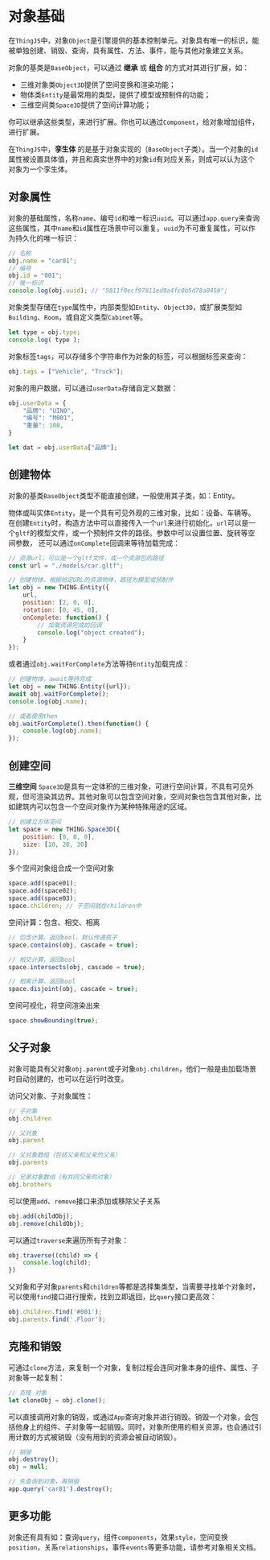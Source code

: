 # 对象基础

在`ThingJS`中，对象`Object`是引擎提供的基本控制单元。对象具有唯一的标识，能被单独创建、销毁、查询，具有属性、方法、事件，能与其他对象建立关系。

对象的基类是`BaseObject`，可以通过 **继承** 或 **组合** 的方式对其进行扩展，如：
* 三维对象类`Object3D`提供了空间变换和渲染功能；
* 物体类`Entity`是最常用的类型，提供了模型或预制件的功能；
* 三维空间类`Space3D`提供了空间计算功能；

你可以继承这些类型，来进行扩展。你也可以通过`Component`，给对象增加组件，进行扩展。

在`ThingJS`中，**孪生体** 的是基于对象实现的（`BaseObject`子类）。当一个对象的`id`属性被设置具体值，并且和真实世界中的对象`id`有对应关系，则成可以认为这个对象为一个孪生体。

## 对象属性
对象的基础属性，名称`name`、编号`id`和唯一标识`uuid`。可以通过`app.query`来查询这些属性，其中`name`和`id`属性在场景中可以重复。`uuid`为不可重复属性，可以作为持久化的唯一标识：
```javascript
// 名称
obj.name = "car01";
// 编号
obj.id = "001";
// 唯一标识
console.log(obj.uuid); // "5811f0ecf97811ed9a4fc0b5d78a0456";
```

对象类型存储在`type`属性中，内部类型如`Entity`、`Object3D`，或扩展类型如`Building`、`Room`，或自定义类型`Cabinet`等。
```javascript
let type = obj.type;
console.log( type );
```

对象标签`tags`，可以存储多个字符串作为对象的标签，可以根据标签来查询：
```javascript
obj.tags = ["Vehicle", "Truck"];
```

对象的用户数据，可以通过`userData`存储自定义数据：
```javascript
obj.userData = {
    "品牌": "UINO",
    "编号": "M001",
    "重量": 100,
}

let dat = obj.userData["品牌"];
```

## 创建物体

对象的基类`BaseObject`类型不能直接创建，一般使用其子类，如：Entity。

物体或叫实体`Entity`，是一个具有可见外观的三维对象，比如：设备、车辆等。在创建`Entity`时，构造方法中可以直接传入一个`url`来进行初始化，`url`可以是一个`gltf`的模型文件，或一个预制件文件的路径。参数中可以设置位置、旋转等空间参数，    还可以通过`onComplete`回调来等待加载完成：

```javascript
// 资源url，可以是一个gltf文件，或一个资源包的路径
const url = "./models/car.gltf";

// 创建物体，根据给定URL的资源物体，路径为模型或预制件
let obj = new THING.Entity({
    url,
    position: [2, 0, 0],
    rotation: [0, 45, 0],
    onComplete: function() {
        // 加载资源完成的回调
        console.log("object created");
    }
});
```

或者通过`obj.waitForComplete`方法等待`Entity`加载完成：
```javascript
// 创建物体，await等待完成
let obj = new THING.Entity({url});
await obj.waitForComplete();
console.log(obj.name);

// 或者使用then
obj.waitForComplete().then(function() {
    console.log(obj.name);
});
```

## 创建空间

**三维空间** `Space3D`是具有一定体积的三维对象，可进行空间计算，不具有可见外观，但可渲染其边界。其他对象可以包含空间对象，空间对象也包含其他对象，比如建筑内可以包含一个空间对象作为某种特殊用途的区域。

```javascript
// 创建立方体空间
let space = new THING.Space3D({
    position: [0, 0, 0],
    size: [10, 20, 30]
});
```

多个空间对象组合成一个空间对象
```javascript
space.add(space01);
space.add(space02);
space.add(space03);
space.children; // 子空间就在children中
```

空间计算：包含、相交、相离
```javascript
// 包含计算，返回bool，默认传递孩子
space.contains(obj, cascade = true);

// 相交计算，返回bool
space.intersects(obj, cascade = true);

// 相离计算，返回bool
space.disjoint(obj, cascade = true);
```

空间可视化，将空间渲染出来
```javascript
space.showBounding(true);
```

## 父子对象
对象可能具有父对象`obj.parent`或子对象`obj.children`，他们一般是由加载场景时自动创建的，也可以在运行时改变。

访问父对象、子对象属性：
```javascript
// 子对象
obj.children

// 父对象
obj.parent

// 父对象数组（包括父亲和父亲的父亲）
obj.parents

// 兄弟对象数组（有共同父亲的对象）
obj.brothers
```

可以使用`add`、`remove`接口来添加或移除父子关系
```javascript
obj.add(childObj);
obj.remove(childObj);
```

可以通过`traverse`来遍历所有子对象：
```javascript
obj.traverse((child) => {
    console.log(child);
})
```

父对象和子对象`parents`和`children`等都是选择集类型，当需要寻找单个对象时，可以使用`find`接口进行搜索，找到立即返回，比`query`接口更高效：
```javascript
obj.children.find('#001');
obj.parents.find('.Floor');
```

## 克隆和销毁

可通过`clone`方法，来复制一个对象，复制过程会连同对象本身的组件、属性、子对象等一起复制：
```javascript
// 克隆 对象
let cloneObj = obj.clone();
```

可以直接调用对象的销毁，或通过`App`查询对象并进行销毁。销毁一个对象，会包括他身上的组件、子对象等一起销毁。同时，对象所使用的相关资源，也会通过引用计数的方式被销毁（没有用到的资源会被自动销毁）。

```javascript
// 销毁
obj.destroy();
obj = null;

// 先查询到对象，再销毁
app.query('car01').destroy();
```

## 更多功能

对象还有具有如：查询`query`，组件`components`，效果`style`，空间变换`position`，关系`relationships`，事件`events`等更多功能，请参考对象相关文档。

